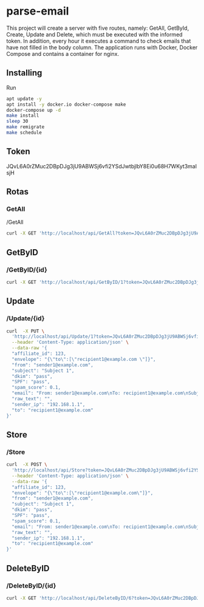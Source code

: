 # parse-email

This project will create a server with five routes, namely: GetAll, GetById, Create, Update and Delete, which must be executed with the informed token. In addition, every hour it executes a command to check emails that have not filled in the body column. The application runs with Docker, Docker Compose and contains a container for nginx.

## Installing

Run

```sh {"id":"01J5VBFFC445JCBYXA3FH3GWTP"}
apt update -y
apt install -y docker.io docker-compose make
docker-compose up -d
make install
sleep 30
make remigrate
make schedule
```

## Token

JQvL6A0rZMuc2DBpDJg3jU9ABWSj6vfi2YSdJwtbjlbY8Ei0u68H7WKyt3malsjH

## Rotas

### GetAll

/GetAll

```sh {"id":"01J5XATAS5FD2595PXP65B0GRG"}
curl -X GET 'http://localhost/api/GetAll?token=JQvL6A0rZMuc2DBpDJg3jU9ABWSj6vfi2YSdJwtbjlbY8Ei0u68H7WKyt3malsjH'
```

## GetByID

### /GetByID/{id}

```sh {"id":"01J5XB70922P9B7MPY7NF2V49S"}
curl -X GET 'http://localhost/api/GetByID/1?token=JQvL6A0rZMuc2DBpDJg3jU9ABWSj6vfi2YSdJwtbjlbY8Ei0u68H7WKyt3malsjH'
```

## Update

### /Update/{id}

```sh {"id":"01J5XB8GKGAJERFHYYA7T5PQTG"}
curl  -X PUT \
  'http://localhost/api/Update/1?token=JQvL6A0rZMuc2DBpDJg3jU9ABWSj6vfi2YSdJwtbjlbY8Ei0u68H7WKyt3malsjH' \
  --header 'Content-Type: application/json' \
  --data-raw '{
  "affiliate_id": 123,
  "envelope": "{\"to\":[\"recipient1@example.com \"]}",
  "from": "sender1@example.com",
  "subject": "Subject 1",
  "dkim": "pass",
  "SPF": "pass",
  "spam_score": 0.1,
  "email": "From: sender1@example.com\nTo: recipient1@example.com\nSubject: Subject 1\nDate: Mon, 1 Jan 2023 12:00:00 +0000\nMessage-ID: <message1@example.com>\n\nThis is the body of the email 1.",
  "raw_text": "",
  "sender_ip": "192.168.1.1",
  "to": "recipient1@example.com"
}'
```

## Store

### /Store

```sh {"id":"01J5XB8VWSG7406DSB3RYMKY83"}
curl  -X POST \
  'http://localhost/api/Store?token=JQvL6A0rZMuc2DBpDJg3jU9ABWSj6vfi2YSdJwtbjlbY8Ei0u68H7WKyt3malsjH' \
  --header 'Content-Type: application/json' \
  --data-raw '{
  "affiliate_id": 123,
  "envelope": "{\"to\":[\"recipient1@example.com\"]}",
  "from": "sender1@example.com",
  "subject": "Subject 1",
  "dkim": "pass",
  "SPF": "pass",
  "spam_score": 0.1,
  "email": "From: sender1@example.com\nTo: recipient1@example.com\nSubject: Subject 1\nDate: Mon, 1 Jan 2023 12:00:00 +0000\nMessage-ID: <message1@example.com>\n\nThis is the body of the email 1.",
  "raw_text": "",
  "sender_ip": "192.168.1.1",
  "to": "recipient1@example.com"
}'
```

## DeleteByID

### /DeleteByID/{id}

```sh {"id":"01J5XB7KYV2D3SKZ57AM02PFM7"}
curl -X GET 'http://localhost/api/DeleteByID/6?token=JQvL6A0rZMuc2DBpDJg3jU9ABWSj6vfi2YSdJwtbjlbY8Ei0u68H7WKyt3malsjH'
```